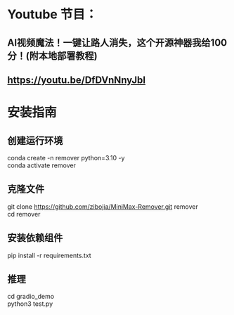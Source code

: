 # Youtube 节目：
## AI视频魔法！一键让路人消失，这个开源神器我给100分！(附本地部署教程)
## https://youtu.be/DfDVnNnyJbI

# 安装指南
## 创建运行环境
conda create -n remover python=3.10 -y  
conda activate remover  

## 克隆文件
git clone https://github.com/zibojia/MiniMax-Remover.git remover  
cd remover  

## 安装依赖组件
pip install -r requirements.txt  

## 推理
cd gradio_demo  
python3 test.py  




  












 
















